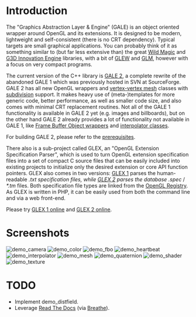 # Introduction

The "Graphics Abstraction Layer & Engine" (GALE) is an object oriented wrapper around OpenGL and its extensions. It is designed to be modern, lightweight and self-consistent (there is no CRT dependency). Typical targets are small graphical applications. You can probably think of it as something similar to (but far less extensive than) the great <a href="http://www.geometrictools.com/">Wild Magic</a> and <a href="http://g3d.sourceforge.net/">G3D Innovation Engine</a> libraries, with a bit of <a href="http://glew.sourceforge.net/">GLEW</a> and <a href="http://glm.g-truc.net/">GLM</a>, however with a focus on very compact programs.

The current version of the C++ library is <a href="https://github.com/sschuberth/gale/tree/master/gale2">GALE 2</a>, a complete rewrite of the abandoned GALE 1 which was previously hosted in SVN at SourceForge. GALE 2 has all new OpenGL wrappers and <a href="http://en.wikipedia.org/wiki/Polygon_mesh#Vertex-vertex_meshes">vertex-vertex mesh</a> classes with <a href="http://en.wikipedia.org/wiki/Subdivision_surface">subdivision</a> support. It makes heavy use of (meta-)templates for more generic code, better performance, as well as smaller code size, and also comes with minimal CRT replacement routines.
Not all of the GALE 1 functionality is available in GALE 2 yet (e.g. images and billboards), but on the other hand GALE 2 already provides a lot of functionality not available in GALE 1, like <a href="http://threekings.tk/gale/classgale_1_1wrapgl_1_1_frame_buffer_object.html">Frame Buffer Object wrappers</a> and <a href="http://threekings.tk/gale/classgale_1_1math_1_1_interpolator.html">interpolator classes</a>.

For building GALE 2, please refer to the <a href="https://github.com/sschuberth/gale/blob/master/gale2/prerequisites.txt">prerequisites</a>.

There also is a sub-project called GLEX, an "OpenGL Extension Specification Parser", which is used to turn OpenGL extension specification files into a set of compact C source files that can be easily included into existing projects to initialize only the desired extension or core API function pointers. GLEX also comes in two versions: <a href="https://github.com/sschuberth/gale/tree/master/glex1">GLEX 1</a> parses the human-readable <em>*.txt</em> specification files, while <a href="https://github.com/sschuberth/gale/tree/master/glex2">GLEX 2</a> parses the database <em>*.spec</em> / <em>*.tm</em> files. Both specification file types are linked from the <a href="http://www.opengl.org/registry/">OpenGL Registry</a>. As GLEX is written in PHP, it can be easily used from both the command line and via a web front-end.

Please try <a href="http://threekings.tk/gale/glex1/">GLEX 1 online</a> and <a href="http://threekings.tk/gale/glex2/">GLEX 2 online</a>.

# Screenshots

![demo_camera](gale2/demo/camera/screenshot.jpg)
![demo_color](gale2/demo/color/screenshot.jpg)
![demo_fbo](gale2/demo/fbo/screenshot.jpg)
![demo_heartbeat](gale2/demo/heartbeat/screenshot.jpg)
![demo_interpolator](gale2/demo/interpolator/screenshot.jpg)
![demo_mesh](gale2/demo/mesh/screenshot.jpg)
![demo_quaternion](gale2/demo/quaternion/screenshot.jpg)
![demo_shader](gale2/demo/shader/screenshot.jpg)
![demo_texture](gale2/demo/texture/screenshot.jpg)

# TODO

* Implement demo_distfield.
* Leverage [Read The Docs](https://readthedocs.org/) (via [Breathe](https://breathe.readthedocs.org/)).
